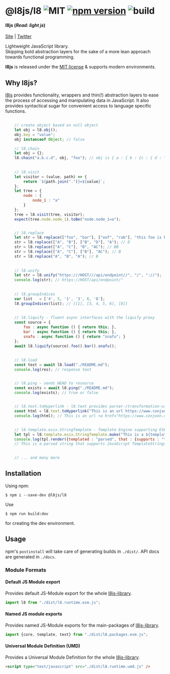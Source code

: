 # @l8js/l8 ![MIT](https://img.shields.io/npm/l/@l8js/l8) [![npm version](https://badge.fury.io/js/@l8js%2Fl8.svg)](https://npmjs.org/@l8js/l8)  ![build](https://github.com/l8js/l8/actions/workflows/run.tests.yml/badge.svg) 

#### l8js (_Read: light js_)

[Site](https://github.com/l8js/l8) |
[Twitter](https://twitter.com/ThorstenSuckow)

Lightweight JavaScript library. 
<br> Skipping bold abstraction layers for the sake of a more lean approach towards functional programming.

**l8js** is released under the [MIT license](https://github.com/l8js/l8/blob/main/LICENSE.txt) & supports modern environments.

## Why l8js?
[l8js](https://github.com/l8js/l8) provides functionality, wrappers and thin(!) abstraction layers to ease the process of accessing and
manipulating data in JavaScript. It also provides syntactical sugar for convenient access to language specific functions.


```javascript
    
    // create object based on null object
    let obj = l8.obj();
    obj.key = "value";
    obj instanceof Object; // false

    // l8.chain
    let obj = {};
    l8.chain("a.b.c.d", obj, "foo"); // obj is { a : { b : {c : { d : "foo"}}}}
    
    
    // l8.visit
    let visitor = (value, path) => {
        return `${path.join(".")}=${value}`;
    };
    let tree = {
        node : {
            node_1 : "a"
        }
    };
    tree = l8.visit(tree, visitor);
    expect(tree.node.node_1).toBe("node.node_1=a");


    // l8.replace
    let str = l8.replace(["foo", "bar"], ["oof", "rab"], "this foo is bar"); // this oof is rab
    str = l8.replace(["A", "B"], ["B", "D"], "A"); // D
    str = l8.replace(["A", "C"], "B", "AC"); // BB
    str = l8.replace(["A", "C"], ["B"], "AC"); // B
    str = l8.replace("A", "B", "A"); // B    
    
    
    // l8.unify
    let str = l8.unify("https:///HOST///api/endpoint//", "/", "://");
    console.log(str); // https://HOST/api/endpoint/"
    
    
    // l8.groupIndices
    var list   = ['4', 5, '1', '3', 6, '8'];
    l8.groupIndices(list); // [[1], [3, 4, 5, 6], [8]]
    
    
    // l8.liquify - fluent async interfaces with the liquify proxy  
    const source = {
        foo : async function () { return this; },
        bar : async function () { return this; },
        snafu : async function () { return "snafu"; }
    };
    await l8.liquify(source).foo().bar().snafu();
    
    
    // l8.load
    const text = await l8.load("./README.md");
    console.log(res); // response text


    // l8.ping - sends HEAD to resource
    const exists = await l8.ping("./README.md");
    console.log(exists); // true or false
    

    // l8.text.toHyperlink - l8.text provides parser-/transformation-utilities 
    const html = l8.text.toHyperlink("This is an url https://www.conjoon.org and it is not clickable");
    console.log(html); // This is an url <a href="https://www.conjoon.org">https://www.conjoon.org</a> and it is not clickable

    
    // l8.template.esix.StringTemplate - Template Engine supporting ES6 String Templates.
    let tpl = l8.template.esix.StringTemplate.make("This is a ${templated} string ${that.supports} JavaScript TemplateStrings");
    console.log(tpl.render({templated : "parsed", that : {supports : "that supports"}}));
    // This is a parsed string that supports JavaScript TemplateStrings

    
    // ... and many more
```


## Installation

Using npm:
```shell
$ npm i --save-dev @l8js/l8
```

Use
```shell
$ npm run build:dev
```
for creating the dev environment.

## Usage
npm's `postinstall` will take care of generating builds in `./dist/`. API docs are generated in `./docs`.

### Module Formats
#### Default JS Module export
Provides default JS-Module export for the whole [l8js-library](https://github.com/l8js/l8).

```javascript
import l8 from "./dist/l8.runtime.esm.js";
```


#### Named JS module exports
Provides named JS-Module exports for the main-packages of [l8js-library](https://github.com/l8js/l8).

```javascript
import {core, template, text} from "./dist/l8.packages.esm.js";
```


#### Universal Module Definition (UMD)
Provides a Universal Module Definition for the whole [l8js-library](https://github.com/l8js/l8).

```html
<script type="text/javascript" src="./dist/l8.runtime.umd.js" />
```
